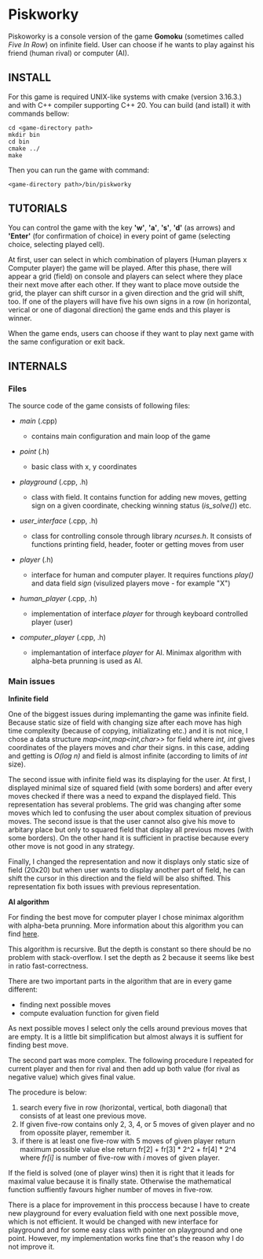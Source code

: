 # Piskworky

Piskoworky is a console version of the game **Gomoku** (sometimes called *Five In Row*) on infinite field. User can choose if he wants to play against his friend (human rival) or computer (AI).

## INSTALL

For this game is required UNIX-like systems with cmake (version 3.16.3.) and with C++ compiler supporting C++ 20. You can build (and istall) it with commands bellow:
```
cd <game-directory path>
mkdir bin
cd bin
cmake ../
make
```
Then you can run the game with command:
``` 
<game-directory path>/bin/piskworky 
```

## TUTORIALS

You can control the game with the key **'w'**, **'a'**, **'s'**, **'d'** (as arrows) and **'Enter'** (for confirmation of choice) in every point of game (selecting choice, selecting played cell).

At first, user can select in which combination of players (Human players x Computer player) the game will be played. After this phase, there will appear a grid (field) on console and players can select where they place their next move after each other. If they want to place move outside the grid, the player can shift cursor in a given direction and the grid will shift, too. If one of the players will have five his own signs in a row (in horizontal, verical or one of diagonal direction) the game ends and this player is winner.

When the game ends, users can choose if they want to play next game with the same configuration or exit back.


## INTERNALS

### Files

The source code of the game consists of following files:

+ *main* (.cpp)
  + contains main configuration and main loop of the game

+ *point* (.h)
  + basic class with x, y coordinates

+ *playground* (.cpp, .h)
  + class with field. It contains function for adding new moves, getting sign on a given coordinate, checking winning status (*is_solve()*) etc.
  
+ *user_interface* (.cpp, .h)
  + class for controlling console through library *ncurses.h*. It consists of functions printing field, header, footer or getting moves from user

+ *player* (.h)
  + interface for human and computer player. It requires functions *play()* and data field *sign* (visulized players move - for example "X")

+ *human_player* (.cpp, .h)
  + implementation of interface *player* for through keyboard controlled player (user)

+ *computer_player* (.cpp, .h)
  + implemantation of interface *player* for AI. Minimax algorithm with alpha-beta prunning is used as AI.

### Main issues

**Infinite field**

One of the biggest issues during implemanting the game was infinite field. Because static size of field with changing size after each move has high time complexity (because of copying, initializating etc.) and it is not nice, I chose a data structure *map<int,map<int,char>>* for field where *int, int* gives coordinates of the players moves and *char* their signs. in this case, adding and getting is *O(log n)* and field is almost infinite (according to limits of *int* size).

The second issue with infinite field was its displaying for the user. At first, I displayed minimal size of squared field (with some borders) and after every moves checked if there was a need to expand the displayed field. This representation has several problems. The grid was changing after some moves which led to confusing the user about complex situation of previous moves. The second issue is that the user cannot also give his move to arbitary place but only to squared field that display all previous moves (with some borders). On the other hand it is sufficient in practise because every other move is not good in any strategy.

Finally, I changed the representation and now it displays only static size of field (20x20) but when user wants to display another part of field, he can shift  the cursor in this direction and the field will be also shifted. This representation fix both issues with previous representation.

**AI algorithm**

For finding the best move for computer player I chose minimax algorithm with alpha-beta prunning. More information about this algorithm you can find [here](https://en.wikipedia.org/wiki/Alpha%E2%80%93beta_pruning).

This algorithm is recursive. But the depth is constant so there should be no problem with stack-overflow. I set the depth as 2 because it seems like best in ratio fast-correctness.

There are two important parts in the algorithm that are in every game different:

+ finding next possible moves
+ compute evaluation function for given field

As next possible moves I select only the cells around previous moves that are empty. It is a little bit simplification but almost always it is suffient for finding best move.

The second part was more complex. The following procedure I repeated for current player and then for rival and then add up both value (for rival as negative value) which gives final value.

The procedure is below:

1. search every five in row (horizontal, vertical, both diagonal) that consists of at least one previous move.
2. If given five-row contains only 2, 3, 4, or 5 moves of given player and no from opossite player, remember it.
3. if there is at least one five-row with 5 moves of given player return maximum possible value else return fr[2] + fr[3] * 2^2 + fr[4] * 2^4 where *fr[i]* is number of five-row with *i* moves of given player.

If the field is solved (one of player wins) then it is right that it leads for maximal value because it is finally state. Otherwise the mathematical function suffiently favours higher number of moves in five-row.

There is a place for improvement in this proccess because I have to create new playground for every evaluation field with one next possible move, which is not efficient. It would be changed with new interface for playground and for some easy class with pointer on playground and one point. However, my implementation works fine that's the reason why I do not improve it. 